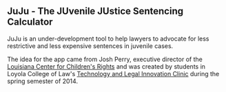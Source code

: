 ## JuJu - The JUvenile JUstice Sentencing Calculator

JuJu is an under-development tool to help lawyers to advocate
for less restrictive and less expensive sentences in juvenile cases.

The idea for the app came from Josh Perry, executive director of the 
[Louisiana Center for Children's Rights](http://laccr.org) and was created
by students in Loyola College of Law's [Technology and Legal Innovation Clinic]( http://loyolalawtech.org )
during the spring semester of 2014.
